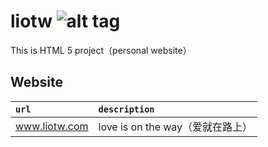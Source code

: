 liotw ![alt tag](https://api.travis-ci.org/phishman3579/java-algorithms-implementation.svg?branch=master)
==============================

This is HTML 5 project（personal website）

## Website
| `url` | `description` |
| :------ | :------ |
| www.liotw.com | love is on the way（爱就在路上） |

